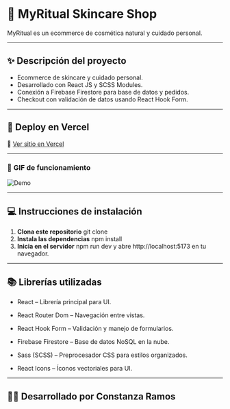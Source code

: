 # 🌿 MyRitual Skincare Shop

MyRitual es un ecommerce de cosmética natural y cuidado personal.

---
## ✨ **Descripción del proyecto**

- Ecommerce de skincare y cuidado personal.
- Desarrollado con React JS y SCSS Modules.
- Conexión a Firebase Firestore para base de datos y pedidos.
- Checkout con validación de datos usando React Hook Form.

---

## 🚀 **Deploy en Vercel**

🔗 [Ver sitio en Vercel](https://skincare-shop.vercel.app)

---
### 🎥 **GIF de funcionamiento**
![Demo](./public/gif.gif)

---
## 💻 **Instrucciones de instalación**

1. **Clona este repositorio**
   git clone
2. **Instala las dependencias**
   npm install
3. **Inicia en el servidor**
   npm run dev y abre http://localhost:5173 en tu navegador.
  --- 
## 📚 **Librerías utilizadas**
- React – Librería principal para UI.

- React Router Dom – Navegación entre vistas.

- React Hook Form – Validación y manejo de formularios.

- Firebase Firestore – Base de datos NoSQL en la nube.
- Sass (SCSS) – Preprocesador CSS para estilos organizados.

- React Icons – Íconos vectoriales para UI.
---
## 👩‍💻 **Desarrollado por Constanza Ramos**


